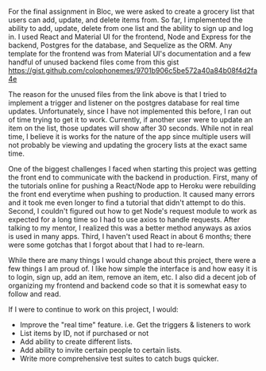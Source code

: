 For the final assignment in Bloc, we were asked to create a grocery list that users can add, update, and delete items from. So far, I implemented the ability to add, update, delete from one list and the ability to sign up and log in. I used React and Material UI for the frontend, Node and Express for the backend, Postgres for the database, and Sequelize as the ORM. Any template for the frontend was from Material UI's documentation and a few handful of unused backend files come from this gist https://gist.github.com/colophonemes/9701b906c5be572a40a84b08f4d2fa4e

The reason for the unused files from the link above is that I tried to implement a trigger and listener on the postgres database for real time updates. Unfortunately, since I have not implemented this before, I ran out of time trying to get it to work. Currently, if another user were to update an item on the list, those updates will show after 30 seconds. While not in real time, I believe it is works for the nature of the app since multiple users will not probably be viewing and updating the grocery lists at the exact same time.

One of the biggest challenges I faced when starting this project was getting the front end to communicate with the backend in production. First, many of the tutorials online for pushing a React/Node app to Heroku were rebuilding the front end everytime when pushing to production. It caused many errors and it took me even longer to find a tutorial that didn't attempt to do this. Second, I couldn't figured out how to get Node's request module to work as expected for a long time so I had to use axios to handle requests. After talking to my mentor, I realized this was a better method anyways as axios is used in many apps. Third, I haven't used React in about 6 months; there were some gotchas that I forgot about that I had to re-learn.

While there are many things I would change about this project, there were a few things I am proud of. I like how simple the interface is and how easy it is to login, sign up, add an item, remove an item, etc. I also did a decent job of organizing my frontend and backend code so that it is somewhat easy to follow and read.

If I were to continue to work on this project, I would:
- Improve the "real time" feature. i.e. Get the triggers & listeners to work
- List items by ID, not if purchased or not
- Add ability to create different lists.
- Add ability to invite certain people to certain lists.
- Write more comprehensive test suites to catch bugs quicker.
